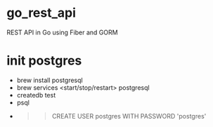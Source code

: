 # go_rest_api
REST API in Go using Fiber and GORM

# init postgres

- brew install postgresql
- brew services <start/stop/restart> postgresql
- createdb test
- psql
- >> CREATE USER postgres WITH PASSWORD 'postgres'

